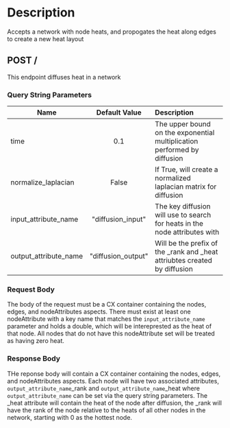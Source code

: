 # Description
Accepts a network with node heats, and propogates the heat along edges to create a new heat layout

## POST /
This endpoint diffuses heat in a network

### Query String Parameters

| Name                  | Default Value      | Description                                                                |
| --------------------- |:------------------:|:-------------------------------------------------------------------------- |
| time                  | 0.1                | The upper bound on the exponential multiplication performed by diffusion   |
| normalize_laplacian   | False              | If True, will create a normalized laplacian matrix for diffusion           | 
| input_attribute_name  | "diffusion_input"  | The key diffusion will use to search for heats in the node attributes with |
| output_attribute_name | "diffusion_output" | Will be the prefix of the _rank and _heat attriubtes created by diffusion  |  

### Request Body
The body of the request must be a CX container containing the nodes, edges, and nodeAttributes aspects. There must exist at least one nodeAttribute with a key name that matches the `input_attribute_name` parameter and holds a double, which will be intereprested as the heat of that node. All nodes that do not have this nodeAttribute set will be treated as having zero heat.

### Response Body
THe reponse body will contain a CX container containing the nodes, edges, and nodeAttributes aspects. Each node will have two associated attributes, `output_attribute_name`_rank and `output_attribute_name`_heat where `output_attribute_name` can be set via the query string parameters. The _heat attribute will contain the heat of the node after diffusion, the _rank will have the rank of the node relative to the heats of all other nodes in the network, starting with 0 as the hottest node.
